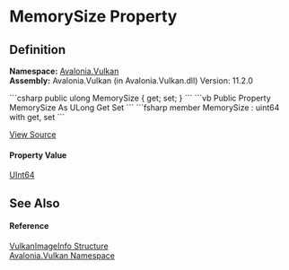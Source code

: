 # MemorySize Property




## Definition
**Namespace:** <a href="N_Avalonia_Vulkan">Avalonia.Vulkan</a>  
**Assembly:** Avalonia.Vulkan (in Avalonia.Vulkan.dll) Version: 11.2.0

<Tabs groupId="api-code-preview">
<TabItem value="csharp" label="C#">
```csharp
public ulong MemorySize {
	get;
 set; }
```
</TabItem>
<TabItem value="vb" label="VB">
```vb
Public Property MemorySize As ULong
		Get
	Set
```
</TabItem>
<TabItem value="fsharp" label="F#">
```fsharp
member MemorySize : uint64 with 
		get, set
```
</TabItem>
</Tabs>



<a href="https://github.com/AvaloniaUI/Avalonia/tree/master/src/Avalonia.Vulkan/VulkanImageInfo.cs#L15" title="View the source code">View Source</a>



#### Property Value
<a href="https://learn.microsoft.com/dotnet/api/system.uint64" target="_blank" rel="noopener noreferrer">UInt64</a>

## See Also


#### Reference
<a href="T_Avalonia_Vulkan_VulkanImageInfo">VulkanImageInfo Structure</a>  
<a href="N_Avalonia_Vulkan">Avalonia.Vulkan Namespace</a>  

